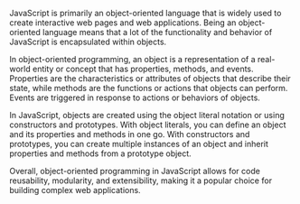 JavaScript is primarily an object-oriented language that is widely used to create interactive web pages and web applications. Being an object-oriented language means that a lot of the functionality and behavior of JavaScript is encapsulated within objects. 

In object-oriented programming, an object is a representation of a real-world entity or concept that has properties, methods, and events. Properties are the characteristics or attributes of objects that describe their state, while methods are the functions or actions that objects can perform. Events are triggered in response to actions or behaviors of objects.

In JavaScript, objects are created using the object literal notation or using constructors and prototypes. With object literals, you can define an object and its properties and methods in one go. With constructors and prototypes, you can create multiple instances of an object and inherit properties and methods from a prototype object.

Overall, object-oriented programming in JavaScript allows for code reusability, modularity, and extensibility, making it a popular choice for building complex web applications.
